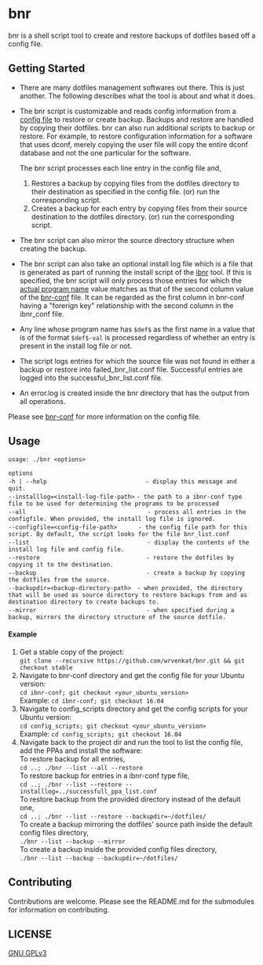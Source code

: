 # bnr
bnr is a shell script tool to create and restore backups of dotfiles based off a config file.

## Getting Started
* There are many dotfiles management softwares out there. This is just another. The following describes what the tool is about and what it does.  
  
* The bnr script is customizable and reads config information from a [config file](https://github.com/wrvenkat/bnr-conf) to restore or create backup. Backups and restore are handled by copying their dotfiles. bnr can also run additional scripts to backup or restore. For example, to restore configuration information for a software that uses dconf, merely copying the user file will copy the entire dconf database and not the one particular for the software.  
  
  The bnr script processes each line entry in the config file and,  

	1. Restores a backup by copying files from the dotfiles directory to their destination as specified in the config file. (or) run the corresponding script.
	2. Creates a backup for each entry by copying files from their source destination to the dotfiles directory. (or) run the corresponding script.  

* The bnr script can also mirror the source directory structure when creating the backup.
* The bnr script can also take an optional install log file which is a file that is generated as part of running the install script of the [ibnr](https://github.com/wrvenkat/ibnr) tool. If this is specified, the bnr script will only process those entries for which the [actual program name](https://github.com/wrvenkat/ibnr-conf#format) value matches as that of the second column value of the [bnr-conf]() file. It can be regarded as the first column in bnr-conf having a "forerign key" relationship with the second column in the ibnr_conf file.  

* Any line whose program name has `$def$` as the first name in a value that is of the format `$def$-val` is processed regardless of whether an entry is present in the install log file or not.

* The script logs entries for which the source file was not found in either a backup or restore into failed_bnr_list.conf file. Successful entries are logged into the successful_bnr_list.conf file.

* An error.log is created inside the bnr directory that has the output from all operations.

Please see [bnr-conf](https://github.com/wrvenkat/bnr-conf) for more information on the config file.

## Usage

`usage: ./bnr <options>`  

`options`  
`-h | --help`&nbsp;&nbsp;&nbsp;&nbsp;&nbsp;&nbsp;&nbsp;&nbsp;&nbsp;&nbsp;&nbsp;&nbsp;&nbsp;&nbsp;&nbsp;&nbsp;&nbsp;&nbsp;&nbsp;&nbsp;&nbsp;&nbsp;&nbsp;&nbsp;&nbsp;&nbsp;&nbsp;&nbsp;&nbsp;&nbsp;&nbsp;&nbsp;&nbsp;&nbsp;&nbsp;&nbsp;&nbsp;&nbsp;&nbsp;&nbsp;&nbsp;&nbsp;&nbsp;&nbsp;&nbsp;&nbsp;&nbsp;&nbsp;&nbsp;&nbsp;&nbsp;`- display this message and quit.`  
`--installlog=<install-log-file-path>`&nbsp;`- the path to a ibnr-conf type file to be used for determining the programs to be processed`  
`--all`&nbsp;&nbsp;&nbsp;&nbsp;&nbsp;&nbsp;&nbsp;&nbsp;&nbsp;&nbsp;&nbsp;&nbsp;&nbsp;&nbsp;&nbsp;&nbsp;&nbsp;&nbsp;&nbsp;&nbsp;&nbsp;&nbsp;&nbsp;&nbsp;&nbsp;&nbsp;&nbsp;&nbsp;&nbsp;&nbsp;&nbsp;&nbsp;&nbsp;&nbsp;&nbsp;&nbsp;&nbsp;&nbsp;&nbsp;&nbsp;&nbsp;&nbsp;&nbsp;&nbsp;&nbsp;&nbsp;&nbsp;&nbsp;&nbsp;&nbsp;&nbsp;&nbsp;&nbsp;&nbsp;&nbsp;&nbsp;&nbsp;&nbsp;&nbsp;&nbsp;&nbsp;&nbsp;&nbsp;`- process all entries in the configfile. When provided, the install log file is ignored.`  
`--configfile=<config-file-path>`&nbsp;&nbsp;&nbsp;&nbsp;&nbsp;&nbsp;&nbsp;&nbsp;&nbsp;&nbsp;&nbsp;`- the config file path for this script. By default, the script looks for the file bnr_list.conf`  
`--list`&nbsp;&nbsp;&nbsp;&nbsp;&nbsp;&nbsp;&nbsp;&nbsp;&nbsp;&nbsp;&nbsp;&nbsp;&nbsp;&nbsp;&nbsp;&nbsp;&nbsp;&nbsp;&nbsp;&nbsp;&nbsp;&nbsp;&nbsp;&nbsp;&nbsp;&nbsp;&nbsp;&nbsp;&nbsp;&nbsp;&nbsp;&nbsp;&nbsp;&nbsp;&nbsp;&nbsp;&nbsp;&nbsp;&nbsp;&nbsp;&nbsp;&nbsp;&nbsp;&nbsp;&nbsp;&nbsp;&nbsp;&nbsp;&nbsp;&nbsp;&nbsp;&nbsp;&nbsp;&nbsp;&nbsp;&nbsp;&nbsp;&nbsp;&nbsp;&nbsp;&nbsp;`- display the contents of the install log file and config file.`  
`--restore`&nbsp;&nbsp;&nbsp;&nbsp;&nbsp;&nbsp;&nbsp;&nbsp;&nbsp;&nbsp;&nbsp;&nbsp;&nbsp;&nbsp;&nbsp;&nbsp;&nbsp;&nbsp;&nbsp;&nbsp;&nbsp;&nbsp;&nbsp;&nbsp;&nbsp;&nbsp;&nbsp;&nbsp;&nbsp;&nbsp;&nbsp;&nbsp;&nbsp;&nbsp;&nbsp;&nbsp;&nbsp;&nbsp;&nbsp;&nbsp;&nbsp;&nbsp;&nbsp;&nbsp;&nbsp;&nbsp;&nbsp;&nbsp;&nbsp;&nbsp;&nbsp;&nbsp;&nbsp;&nbsp;&nbsp;`- restore the dotfiles by copying it to the destination.`  
`--backup`&nbsp;&nbsp;&nbsp;&nbsp;&nbsp;&nbsp;&nbsp;&nbsp;&nbsp;&nbsp;&nbsp;&nbsp;&nbsp;&nbsp;&nbsp;&nbsp;&nbsp;&nbsp;&nbsp;&nbsp;&nbsp;&nbsp;&nbsp;&nbsp;&nbsp;&nbsp;&nbsp;&nbsp;&nbsp;&nbsp;&nbsp;&nbsp;&nbsp;&nbsp;&nbsp;&nbsp;&nbsp;&nbsp;&nbsp;&nbsp;&nbsp;&nbsp;&nbsp;&nbsp;&nbsp;&nbsp;&nbsp;&nbsp;&nbsp;&nbsp;&nbsp;&nbsp;&nbsp;&nbsp;&nbsp;&nbsp;&nbsp;`- create a backup by copying the dotfiles from the source.`  
`--backupdir=<backup-directory-path>`&nbsp;&nbsp;&nbsp;`- when provided, the directory that will be used as source directory to restore backups from and as destination directory to create backups to.`  
`--mirror`&nbsp;&nbsp;&nbsp;&nbsp;&nbsp;&nbsp;&nbsp;&nbsp;&nbsp;&nbsp;&nbsp;&nbsp;&nbsp;&nbsp;&nbsp;&nbsp;&nbsp;&nbsp;&nbsp;&nbsp;&nbsp;&nbsp;&nbsp;&nbsp;&nbsp;&nbsp;&nbsp;&nbsp;&nbsp;&nbsp;&nbsp;&nbsp;&nbsp;&nbsp;&nbsp;&nbsp;&nbsp;&nbsp;&nbsp;&nbsp;&nbsp;&nbsp;&nbsp;&nbsp;&nbsp;&nbsp;&nbsp;&nbsp;&nbsp;&nbsp;&nbsp;&nbsp;&nbsp;&nbsp;&nbsp;&nbsp;&nbsp;`- when specified during a backup, mirrors the directory structure of the source dotfile.`

#### Example ####

  1. Get a stable copy of the project:  
  `git clone --recursive https://github.com/wrvenkat/bnr.git && git checkout stable`
  2. Navigate to bnr-conf directory and get the config file for your Ubuntu version:  
  `cd ibnr-conf; git checkout <your_ubuntu_version>`  
  Example: `cd ibnr-conf; git checkout 16.04`
  3. Navigate to config_scripts directory and get the config scripts for your Ubuntu version:  
  `cd config_scripts; git checkout <your_ubuntu_version>`  
  Example: `cd config_scripts; git checkout 16.04`
  4. Navigate back to the project dir and run the tool to list the config file, add the PPAs and install the software:  
  To restore backup for all entries,  
  `cd ..; ./bnr --list --all --restore`  
  To restore backup for entries in a ibnr-conf type file,  
  `cd ..; ./bnr --list --restore --installlog=../successfull_ppa_list.conf`  
  To restore backup from the provided directory instead of the default one,  
  `cd ..; ./bnr --list --restore --backupdir=~/dotfiles/`  
  To create a backup mirroring the dotfiles' source path inside the default config files directory,  
  `./bnr --list --backup --mirror`  
  To create a backup inside the provided config files directory,  
  `./bnr --list --backup --backupdir=~/dotfiles/`  

## Contributing

Contributions are welcome. Please see the README.md for the submodules for information on contributing.

## LICENSE

[GNU GPLv3](https://www.gnu.org/licenses/gpl-3.0.en.html)

